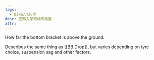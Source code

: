 ```yaml
---
tags:
  - Bike/几何学
desc: 底部支架离地面高度
attr: 
---
```


How far the bottom bracket is above the ground.

Describes the same thing as [[BB Drop]], but varies depending on tyre choice, suspension sag and other factors.